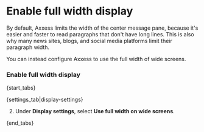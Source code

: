# Enable full width display

By default, Axxess limits the width of the center message pane, because it's
easier and faster to read paragraphs that don't have long lines. This is
also why many news sites, blogs, and social media platforms limit their
paragraph width.

You can instead configure Axxess to use the full width of wide screens.

### Enable full width display

{start_tabs}

{settings_tab|display-settings}

2. Under **Display settings**, select **Use full width on wide screens**.

{end_tabs}
